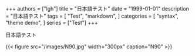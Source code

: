 +++
authors = ["lgh"]
title = "日本語テスト"
date = "1999-01-01"
description = "日本語テスト"
tags = [
    "Test",
    "markdown",
]
categories = [
    "syntax",
    "theme demo",
]
series = ["Test"]
+++

日本語テスト

{{< figure src="/images/N90.jpg" width="300px" caption="N90" >}}